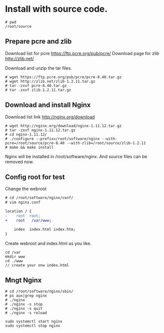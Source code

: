 # Install with source code.

```
# pwd
/root/source
```

## Prepare pcre and zlib

Download list for pcre https://ftp.pcre.org/pub/pcre/
Download page for zlib http://zlib.net/

Download and unzip the tar files.

```
# wget https://ftp.pcre.org/pub/pcre/pcre-8.40.tar.gz
# wget http://zlib.net/zlib-1.2.11.tar.gz
# tar -zxvf pcre-8.40.tar.gz
# tar -zxvf zlib-1.2.11.tar.gz
```

## Download and install Nginx

Download list link http://nginx.org/download

```
# wget http://nginx.org/download/nginx-1.11.12.tar.gz
# tar -zxvf nginx-1.11.12.tar.gz
# cd nginx-1.11.12/
# ./configure --prefix=/root/software/nginx --with-pcre=/root/source/pcre-8.40 --with-zlib=/root/source/zlib-1.2.11
# make && make install
```

Nginx will be installed in /root/software/nginx. And source files can be removed now.

## Config root for test

Change the webroot
```diff
# cd /root/software/nginx/conf/
# vim nginx.conf

location / {
-    root  root;
+    root   /var/www;

    index  index.html index.htm;
}
```

Create webroot and index.html as you like.
```shell
cd /var
mkdir www
cd ./www
// create your onw index.html
```

## Mngt Nginx

```
# cd /root/software/nginx/sbin/
# ps aux|grep nginx
# ./nginx
# ./nginx -s stop
# ./nginx -s quit
# ./nginx -s reload

```

```
sudo systemctl start nginx
sudo systemctl stop nginx
```
